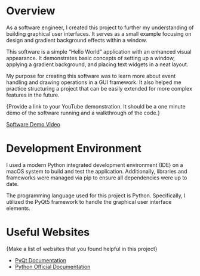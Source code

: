 # Overview

As a software engineer, I created this project to further my understanding of building graphical user interfaces. It serves as a small example focusing on design and gradient background effects within a window.

This software is a simple “Hello World” application with an enhanced visual appearance. It demonstrates basic concepts of setting up a window, applying a gradient background, and placing text widgets in a neat layout.

My purpose for creating this software was to learn more about event handling and drawing operations in a GUI framework. It also helped me practice structuring a project that can be easily extended for more complex features in the future.

{Provide a link to your YouTube demonstration.  It should be a one minute demo of the software running and a walkthrough of the code.}

[Software Demo Video](http://youtube.link.goes.here)

# Development Environment

I used a modern Python integrated development environment (IDE) on a macOS system to build and test the application. Additionally, libraries and frameworks were managed via pip to ensure all dependencies were up to date.

The programming language used for this project is Python. Specifically, I utilized the PyQt5 framework to handle the graphical user interface elements.

# Useful Websites

{Make a list of websites that you found helpful in this project}
* [PyQt Documentation](https://www.riverbankcomputing.com/static/Docs/PyQt5/)
* [Python Official Documentation](https://docs.python.org/3/)
